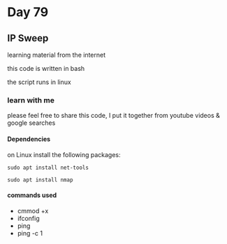 # Day 79

## IP Sweep

learning material from the internet

this code is written in bash

the script runs in linux

### learn with me

please feel free to share this code, I put it together from youtube videos & google searches

####  Dependencies

on Linux install the following packages:
```
sudo apt install net-tools
```
```
sudo apt install nmap
```

#### commands used
- cmmod +x
- ifconfig
- ping
- ping -c 1
